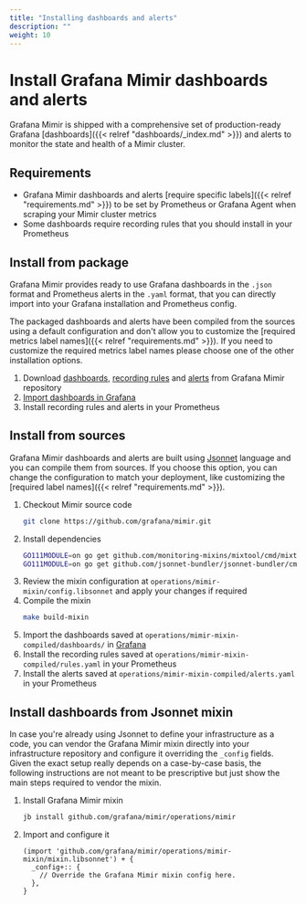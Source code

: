 ```yaml
---
title: "Installing dashboards and alerts"
description: ""
weight: 10
---
```


# Install Grafana Mimir dashboards and alerts

Grafana Mimir is shipped with a comprehensive set of production-ready Grafana [dashboards]({{< relref "dashboards/_index.md" >}}) and alerts to monitor the state and health of a Mimir cluster.

## Requirements

- Grafana Mimir dashboards and alerts [require specific labels]({{< relref "requirements.md" >}}) to be set by Prometheus or Grafana Agent when scraping your Mimir cluster metrics
- Some dashboards require recording rules that you should install in your Prometheus

## Install from package

Grafana Mimir provides ready to use Grafana dashboards in the `.json` format and Prometheus alerts in the `.yaml` format, that you can directly import into your Grafana installation and Prometheus config.

The packaged dashboards and alerts have been compiled from the sources using a default configuration and don't allow you to customize the [required metrics label names]({{< relref "requirements.md" >}}).
If you need to customize the required metrics label names please choose one of the other installation options.

1. Download [dashboards](https://github.com/grafana/mimir/tree/main/operations/mimir-mixin-compiled/dashboards), [recording rules](https://github.com/grafana/mimir/blob/main/operations/mimir-mixin-compiled/rules.yaml) and [alerts](https://github.com/grafana/mimir/blob/main/operations/mimir-mixin-compiled/alerts.yaml) from Grafana Mimir repository
2. [Import dashboards in Grafana](https://grafana.com/docs/grafana/latest/dashboards/export-import/#import-dashboard)
3. Install recording rules and alerts in your Prometheus

## Install from sources

Grafana Mimir dashboards and alerts are built using [Jsonnet](https://jsonnet.org) language and you can compile them from sources.
If you choose this option, you can change the configuration to match your deployment, like customizing the [required label names]({{< relref "requirements.md" >}}).

1. Checkout Mimir source code
   ```bash
   git clone https://github.com/grafana/mimir.git
   ```
2. Install dependencies
   ```bash
   GO111MODULE=on go get github.com/monitoring-mixins/mixtool/cmd/mixtool
   GO111MODULE=on go get github.com/jsonnet-bundler/jsonnet-bundler/cmd/jb
   ```
3. Review the mixin configuration at `operations/mimir-mixin/config.libsonnet` and apply your changes if required
4. Compile the mixin
   ```bash
   make build-mixin
   ```
5. Import the dashboards saved at `operations/mimir-mixin-compiled/dashboards/` in [Grafana](https://grafana.com/docs/grafana/latest/dashboards/export-import/#import-dashboard)
6. Install the recording rules saved at `operations/mimir-mixin-compiled/rules.yaml` in your Prometheus
7. Install the alerts saved at `operations/mimir-mixin-compiled/alerts.yaml` in your Prometheus

## Install dashboards from Jsonnet mixin

In case you're already using Jsonnet to define your infrastructure as a code, you can vendor the Grafana Mimir mixin directly into your infrastructure repository and configure it overriding the `_config` fields.
Given the exact setup really depends on a case-by-case basis, the following instructions are not meant to be prescriptive but just show the main steps required to vendor the mixin.

1. Install Grafana Mimir mixin
   ```bash
   jb install github.com/grafana/mimir/operations/mimir
   ```
2. Import and configure it
   ```jsonnet
   (import 'github.com/grafana/mimir/operations/mimir-mixin/mixin.libsonnet') + {
     _config+:: {
       // Override the Grafana Mimir mixin config here.
     },
   }
   ```
